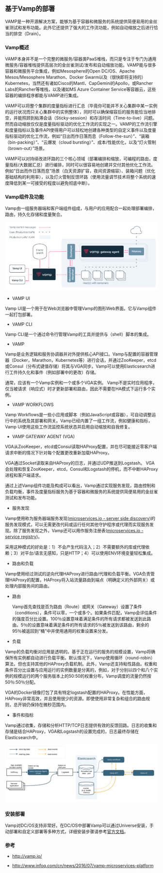 ## 基于Vamp的部署

VAMP是一种开源解决方案，能够为基于容器和微服务的系统提供简便易用的金丝雀测试和发布功能。此外它还提供了强大的工作流功能，例如自动缩放之后进行恰当的排空（Drain）。

### Vamp概述

VAMP本身并不是一个完整的微服务/容器类PaaS堆栈，而只是专注于专门为通用微服务/容器堆栈提供高层次的金丝雀测试/发布和自动缩放功能。VAMP能与很多容器和微服务平台集成，例如Mesosphere的Open DC/OS、Apache Mesos/Mesosphere Marathon、Docker Swarm以及（很快即将支持的）Kubernetes，当然还有诸如Cisco的Mantl、CapGemini的Apollo，或Rancher Labs的Rancher等堆栈，以及诸如MS Azure Container Service等容器云，这些容器的编排程序都能与VAMP进行集成。

VAMP可以将整个集群的度量指标进行汇总（毕竟你可能并不关心集群中某一实例的运行状况而只关心集群中的实例整体），同时可以确保缩容后的服务能恰当地排空，并能照顾到粘滞会话（Sticky-session）和存活时间（Time-to-live）问题。然而自动缩放仅仅是度量指标驱动的优化工作流的实现之一。VAMP的工作流引擎和度量指标以及事件API使得用户可以轻松地创建各种类型的自定义事件以及度量指标驱动的优化工作流，例如“日出而作日落而息（Follow-the-sun）”、“装箱（bin-packing）”、“云爆发（cloud bursting）”、成本/性能优化，以及“灯火管制（brown-out）”场景。

VAMP可以对持续改进环路的三个核心领域（部署编排和缩放，可编程的路由，度量指标/大数据汇总）进行编排，同时可以很容易地创建并交付其他优化工作流。例如“日出而作日落而息”场景（白天资源扩容，夜间资源缩容）、装箱问题（优化基础结构的利用率），以及灯火管制反馈环路（使用流量调节技术将整个系统的速度降低到某一可接受的程度以避免彻底中断）。

### Vamp组件及功能

Vamp由一组服务器端和客户端组件组成，与用户的应用配合一起处理部署编排，路由，持久化存储和度量聚合。

![](/assets/Vamp-architecture-and-components.png)

- VAMP UI

 Vamp UI是一个用于在Web浏览器中管理Vamp的图形Web界面。它与Vamp组件一起打包部署。

- VAMP CLI
 
 Vamp CLI是一个通过命令行管理Vamp的工具并提供与（shell）脚本的集成。

- VAMP

 Vamp是业务逻辑和服务协调器并对外提供核心API接口。Vamp与配置的容器管理器（Docker，Marathon，Kubernetes等）进行会话，并通过ZooKeeper，etcd或Consul（分布式键值存储）将其与VGA同步。Vamp可以使用Elasticsearch进行工件持久化和事件（例如部署中的更改）存储。
 
 通常，应该有一个Vamp实例和一个或多个VGA实例。
Vamp不是实时应用程序，仅当被请求（响应式）时才更新部署和路由，因此不需要在HA模式下运行多个实例。

- VAMP WORKFLOWS

 Vamp Workflows是一些小应用或脚本（例如JavaScript或容器），可自动调整运行中的系统及其部署和网关。Vamp已经内置了一组工作流，例如健康和指标，Vamp UI使用这些工作流监控系统状态并启用自动缩放和自我修复。

- VAMP GATEWAY AGENT (VGA)

 VGA从ZooKeeper，etcd或Consul读取HAProxy配置，并在尽可能接近零客户端请求中断的情况下针对每个配置更改重新加载HAProxy。
 
 VGA通过Socket读取来自HAProxy的日志，并通过UDP推送到Logstash。 VGA会处理和恢复ZooKeeper，etcd，Consul和Logstash的停机，而不中断HAProxy进程和客户端请求。
 
通过上述Vamp组件功能及构成可以看出，Vamp通过实现服务发现，路由控制和负载均衡，事件及度量指标服务为基于容器和微服务的系统提供简便易用的金丝雀测试和发布功能。

- 服务发现

Vamp使用称为服务器端服务发现([microservices.io - server side discovery](http://microservices.io/patterns/server-side-discovery.html))的服务发现模式，可以无需更改代码或运行任何其他守护程序或代理而实现服务发现。除了服务发现之外，Vamp还可以用作服务注册表([microservices.io - service registry](http://microservices.io/patterns/service-registry.html))。

采用这种模式的好处是：1）不会产生代码注入；2）不需要额外的库或代理依赖；3）对平台/语言无感知，只是HTTP；4）可以使用ENV环境变量轻松集成。

- 路由和负载

Vamp使用经过测试的逆向代理HAProxy进行路由/代理和负载平衡。VGA负责管理HAProxy的配置，HAProxy将入站流量路由到端点（明确定义的外部网关）或处理内部服务间的路由。

 - 路由
 
   Vamp首先查找是否为路由（Route）或网关（Gateway）设置了条件（conditions），条件可以零，一个或多个。如果条件匹配，Vamp会评估条件的强度百分比设置。100％设置意味着满足条件的所有请求都被发送到此路由。5％的设置意味着满足条件的所有请求的5％被发送到该路由，剩余的95％被返回到“桶”中并使用通用的权重设置来分发。
  
  - 负载
  
   Vamp的负载均衡对应用是透明的。基于正在运行的服务的规模设置，Vamp将确保所有实例都自动进行负载平衡。默认情况下，Vamp使用循环（round-robin）算法，但也支持其他的HAProxy负载机制。此外，Vamp还支持粘性路由。权重和条件百分比设置与应用运行的实例数量是分离的，例如，对于分别以四个和八个实例的规模运行的两个服务版本上的50:50的权重分布，Vamp调度的流量仍然按50％:50％分配。


VGA的Docker镜像打包了具有特定logstash配置的HAProxy。在性能方面，HAProxy非常高效，并且使用很少的资源。即使使用非常复杂和组合的路由规则，总开销仍保持在微秒范围内。

- 事件和指标

Vamp通过收集，存储和分析HTTP/TCP日志提供有效的反馈回路。日志的收集和存储是结合HAProxy，VGA和Logstash的设置完成的，日志最终存储在Elasticsearch中。

![](/assets/Vamp-events-and-metrics-flow.svg)

### 安装部署

Vamp对DC/OS支持非常好。在DC/OS中部署Vamp可以通过Universe安装，手动部署和自定义部署等多种方式，详细安装步骤请参考[官方文档](http://vamp.io/documentation/installation/dcos/)。

### 参考

- http://vamp.io/

- http://www.infoq.com/cn/news/2016/07/vamp-microservices-platform